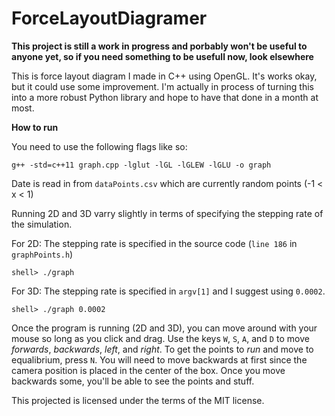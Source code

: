 # ForceLayoutDiagramer

**This project is still a work in progress and porbably won't be useful to anyone yet, so if you need something to be usefull now, look elsewhere**

This is force layout diagram I made in C++ using OpenGL. It's works okay, but it could use some improvement. 
I'm actually in process of turning this into a more robust Python library and hope to have that done in a month at most. 

**How to run**

You need to use the following flags like so: 

`g++ -std=c++11 graph.cpp -lglut -lGL -lGLEW -lGLU -o graph`

Date is read in from `dataPoints.csv` which are currently random points (-1 < x < 1)

Running 2D and 3D varry slightly in terms of specifying the stepping rate of the simulation. 

For 2D: The stepping rate is specified in the source code (`line 186` in `graphPoints.h`)

  `shell> ./graph`

For 3D: The stepping rate is specified in `argv[1]` and I suggest using `0.0002`. 

  `shell> ./graph 0.0002`
  
Once the program is running (2D and 3D), you can move around with your mouse so long as you click and drag. Use the keys `W`, `S`, `A`, and `D` to move *forwards*, *backwards*, *left*, and *right*. To get the points to *run* and move to equalibrium, press `N`. You will need to move backwards at first since the camera position is placed in the center of the box. Once you move backwards some, you'll be able to see the points and stuff. 
  

This projected is licensed under the terms of the MIT license.
